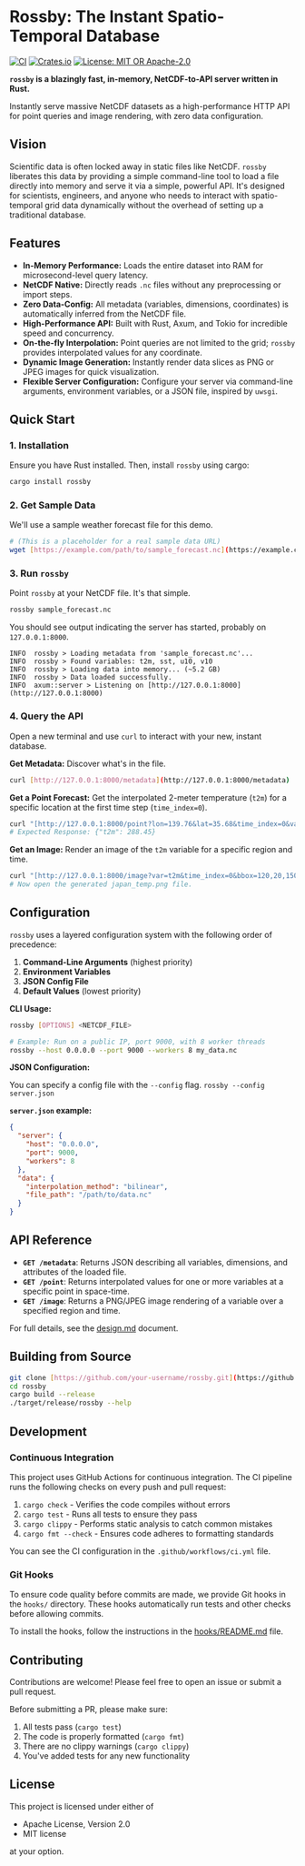 # Rossby: The Instant Spatio-Temporal Database

[![CI](https://github.com/mountain/rossby/actions/workflows/ci.yml/badge.svg)](https://github.com/mountain/rossby/actions/workflows/ci.yml)
[![Crates.io](https://img.shields.io/crates/v/rossby.svg)](https://crates.io/crates/rossby)
[![License: MIT OR Apache-2.0](https://img.shields.io/badge/license-MIT%20OR%20Apache--2.0-blue.svg)](LICENSE)

**`rossby` is a blazingly fast, in-memory, NetCDF-to-API server written in Rust.**

Instantly serve massive NetCDF datasets as a high-performance HTTP API for point queries and image rendering, with zero data configuration.

## Vision

Scientific data is often locked away in static files like NetCDF. `rossby` liberates this data by providing a simple command-line tool to load a file directly into memory and serve it via a simple, powerful API. It's designed for scientists, engineers, and anyone who needs to interact with spatio-temporal grid data dynamically without the overhead of setting up a traditional database.

## Features

- **In-Memory Performance:** Loads the entire dataset into RAM for microsecond-level query latency.
- **NetCDF Native:** Directly reads `.nc` files without any preprocessing or import steps.
- **Zero Data-Config:** All metadata (variables, dimensions, coordinates) is automatically inferred from the NetCDF file.
- **High-Performance API:** Built with Rust, Axum, and Tokio for incredible speed and concurrency.
- **On-the-fly Interpolation:** Point queries are not limited to the grid; `rossby` provides interpolated values for any coordinate.
- **Dynamic Image Generation:** Instantly render data slices as PNG or JPEG images for quick visualization.
- **Flexible Server Configuration:** Configure your server via command-line arguments, environment variables, or a JSON file, inspired by `uwsgi`.

## Quick Start

### 1. Installation

Ensure you have Rust installed. Then, install `rossby` using cargo:
```sh
cargo install rossby
````

### 2\. Get Sample Data

We'll use a sample weather forecast file for this demo.

```sh
# (This is a placeholder for a real sample data URL)
wget [https://example.com/path/to/sample_forecast.nc](https://example.com/path/to/sample_forecast.nc)
```

### 3\. Run `rossby`

Point `rossby` at your NetCDF file. It's that simple.

```sh
rossby sample_forecast.nc
```

You should see output indicating the server has started, probably on `127.0.0.1:8000`.

```
INFO  rossby > Loading metadata from 'sample_forecast.nc'...
INFO  rossby > Found variables: t2m, sst, u10, v10
INFO  rossby > Loading data into memory... (~5.2 GB)
INFO  rossby > Data loaded successfully.
INFO  axum::server > Listening on [http://127.0.0.1:8000](http://127.0.0.1:8000)
```

### 4\. Query the API

Open a new terminal and use `curl` to interact with your new, instant database.

**Get Metadata:** Discover what's in the file.

```sh
curl [http://127.0.0.1:8000/metadata](http://127.0.0.1:8000/metadata)
```

**Get a Point Forecast:** Get the interpolated 2-meter temperature (`t2m`) for a specific location at the first time step (`time_index=0`).

```sh
curl "[http://127.0.0.1:8000/point?lon=139.76&lat=35.68&time_index=0&vars=t2m](http://127.0.0.1:8000/point?lon=139.76&lat=35.68&time_index=0&vars=t2m)"
# Expected Response: {"t2m": 288.45}
```

**Get an Image:** Render an image of the `t2m` variable for a specific region and time.

```sh
curl "[http://127.0.0.1:8000/image?var=t2m&time_index=0&bbox=120,20,150,50](http://127.0.0.1:8000/image?var=t2m&time_index=0&bbox=120,20,150,50)" -o japan_temp.png
# Now open the generated japan_temp.png file.
```

## Configuration

`rossby` uses a layered configuration system with the following order of precedence:

1.  **Command-Line Arguments** (highest priority)
2.  **Environment Variables**
3.  **JSON Config File**
4.  **Default Values** (lowest priority)

**CLI Usage:**

```sh
rossby [OPTIONS] <NETCDF_FILE>

# Example: Run on a public IP, port 9000, with 8 worker threads
rossby --host 0.0.0.0 --port 9000 --workers 8 my_data.nc
```

**JSON Configuration:**

You can specify a config file with the `--config` flag.
`rossby --config server.json`

**`server.json` example:**

```json
{
  "server": {
    "host": "0.0.0.0",
    "port": 9000,
    "workers": 8
  },
  "data": {
    "interpolation_method": "bilinear",
    "file_path": "/path/to/data.nc"
  }
}
```

## API Reference

- **`GET /metadata`**: Returns JSON describing all variables, dimensions, and attributes of the loaded file.
- **`GET /point`**: Returns interpolated values for one or more variables at a specific point in space-time.
- **`GET /image`**: Returns a PNG/JPEG image rendering of a variable over a specified region and time.

For full details, see the [design.md](https://www.google.com/search?q=design.md) document.

## Building from Source

```sh
git clone [https://github.com/your-username/rossby.git](https://github.com/your-username/rossby.git)
cd rossby
cargo build --release
./target/release/rossby --help
```

## Development

### Continuous Integration

This project uses GitHub Actions for continuous integration. The CI pipeline runs the following checks on every push and pull request:

1. `cargo check` - Verifies the code compiles without errors
2. `cargo test` - Runs all tests to ensure they pass
3. `cargo clippy` - Performs static analysis to catch common mistakes
4. `cargo fmt --check` - Ensures code adheres to formatting standards

You can see the CI configuration in the `.github/workflows/ci.yml` file.

### Git Hooks

To ensure code quality before commits are made, we provide Git hooks in the `hooks/` directory. These hooks automatically run tests and other checks before allowing commits.

To install the hooks, follow the instructions in the [hooks/README.md](hooks/README.md) file.

## Contributing

Contributions are welcome! Please feel free to open an issue or submit a pull request.

Before submitting a PR, please make sure:
1. All tests pass (`cargo test`)
2. The code is properly formatted (`cargo fmt`)
3. There are no clippy warnings (`cargo clippy`)
4. You've added tests for any new functionality

## License

This project is licensed under either of

- Apache License, Version 2.0
- MIT license

at your option.
